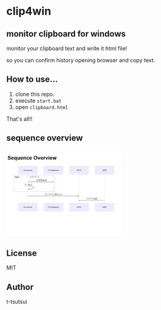 # clip4win

## monitor clipboard for windows

monitor your clipboard text and write it html file!

so you can confirm history opening browser and copy text.

## How to use...

1. clone this repo.
2. execute `start.bat`
3. open `clipboard.html`

That's all!!

## sequence overview

<img src="overview.png" style="width:60%">

## License

MIT

## Author

t-tsutsui
